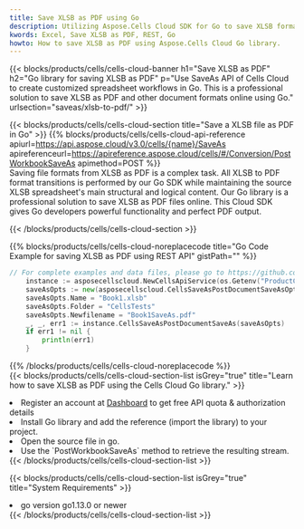 ```yaml
---
title: Save XLSB as PDF using Go 
description: Utilizing Aspose.Cells Cloud SDK for Go to save XLSB format file as PDF format file. 
kwords: Excel, Save XLSB as PDF, REST, Go
howto: How to save XLSB as PDF using Aspose.Cells Cloud Go library.
---
```



{{< blocks/products/cells/cells-cloud-banner h1="Save XLSB as PDF" h2="Go library for saving XLSB as PDF" p="Use SaveAs API of Cells Cloud to create customized spreadsheet workflows in Go. This is a professional solution to save XLSB as PDF and other document formats online using Go." urlsection="saveas/xlsb-to-pdf/" >}}

{{< blocks/products/cells/cells-cloud-section  title="Save a XLSB file as PDF in Go" >}}
{{% blocks/products/cells/cells-cloud-api-reference  apiurl=https://api.aspose.cloud/v3.0/cells/{name}/SaveAs  apireferenceurl=https://apireference.aspose.cloud/cells/#/Conversion/PostWorkbookSaveAs  apimethod=POST %}}
<br/>
Saving file formats from XLSB as PDF is a complex task. All XLSB to PDF format transitions is performed by our Go SDK while maintaining the source XLSB spreadsheet's main structural and logical content. Our Go library is a professional solution to save XLSB as PDF files online. This Cloud SDK gives Go developers powerful functionality and perfect PDF output.

{{< /blocks/products/cells/cells-cloud-section >}}

{{% blocks/products/cells/cells-cloud-noreplacecode title="Go Code Example for saving XLSB as PDF using REST API" gistPath="" %}}
  
```go
// For complete examples and data files, please go to https://github.com/aspose-cells-cloud/aspose-cells-cloud-go/
    instance := asposecellscloud.NewCellsApiService(os.Getenv("ProductClientId"), os.Getenv("ProductClientSecret"))
    saveAsOpts := new(asposecellscloud.CellsSaveAsPostDocumentSaveAsOpts)
    saveAsOpts.Name = "Book1.xlsb"
    saveAsOpts.Folder = "CellsTests"
    saveAsOpts.Newfilename = "Book1SaveAs.pdf"
    _, _, err1 := instance.CellsSaveAsPostDocumentSaveAs(saveAsOpts)
    if err1 != nil {
	    println(err1)
    }
```
  
{{% /blocks/products/cells/cells-cloud-noreplacecode  %}}
<br/>
{{< blocks/products/cells/cells-cloud-section-list isGrey="true"  title="Learn how to save XLSB as PDF using the Cells Cloud Go library." >}}
<li>Register an account at <a href="https://dashboard.aspose.cloud/">Dashboard</a> to get free API quota & authorization details</li>
<li>Install Go library and add the reference (import the library) to your project.</li>
<li>Open the source file in go.</li>
<li>Use the `PostWorkbookSaveAs` method to retrieve the resulting stream.</li>
{{< /blocks/products/cells/cells-cloud-section-list >}}

{{< blocks/products/cells/cells-cloud-section-list isGrey="true"  title="System Requirements" >}}
<li>go version go1.13.0 or newer</li>
{{< /blocks/products/cells/cells-cloud-section-list >}}
